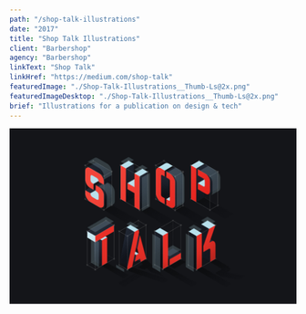 ```yaml
---
path: "/shop-talk-illustrations"
date: "2017"
title: "Shop Talk Illustrations"
client: "Barbershop"
agency: "Barbershop"
linkText: "Shop Talk"
linkHref: "https://medium.com/shop-talk"
featuredImage: "./Shop-Talk-Illustrations__Thumb-Ls@2x.png"
featuredImageDesktop: "./Shop-Talk-Illustrations__Thumb-Ls@2x.png"
brief: "Illustrations for a publication on design & tech"
---
```



![1](testimage.png "Hello")